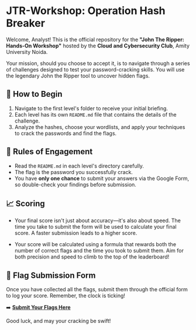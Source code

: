 
# JTR-Workshop: Operation Hash Breaker

Welcome, Analyst! This is the official repository for the **"John The Ripper: Hands-On Workshop"** hosted by the **Cloud and Cybersecurity Club**, Amity University Noida.

Your mission, should you choose to accept it, is to navigate through a series of challenges designed to test your password-cracking skills. You will use the legendary John the Ripper tool to uncover hidden flags.

## 🚀 How to Begin

1.  Navigate to the first level's folder to receive your initial briefing.
2.  Each level has its own `README.md` file that contains the details of the challenge.
3.  Analyze the hashes, choose your wordlists, and apply your techniques to crack the passwords and find the flags.

## 📜 Rules of Engagement

* Read the `README.md` in each level's directory carefully.
* The flag is the password you successfully crack.
* You have **only one chance** to submit your answers via the Google Form, so double-check your findings before submission.

## 📈 Scoring
* Your final score isn't just about accuracy—it's also about speed. The time you take to submit the form will be used to calculate your final score. A faster submission leads to a higher score.

* Your score will be calculated using a formula that rewards both the number of correct flags and the time you took to submit them. Aim for both precision and speed to climb to the top of the leaderboard!

## 🏁 Flag Submission Form

Once you have collected all the flags, submit them through the official form to log your score. Remember, the clock is ticking!

➡️ [**Submit Your Flags Here**](https://forms.gle/JDarKjftaBj3LAEK9)


Good luck, and may your cracking be swift!